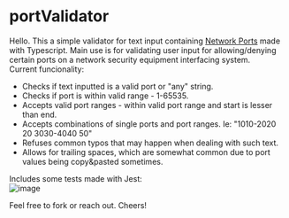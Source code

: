 # portValidator

Hello. This a simple validator for text input containing <a href="https://en.wikipedia.org/wiki/Port_(computer_networking)">Network Ports</a> made with Typescript.
Main use is for validating user input for allowing/denying certain ports on a network security equipment interfacing system.
<br>
Current funcionality:
<ul>

<li>
Checks if text inputted is a valid port or "any" string.
</li>

<li>
Checks if port is within valid range - 1-65535.
</li>

<li>
Accepts valid port ranges - within valid port range and start is lesser than end.
</li>

<li>
Accepts combinations of single ports and port ranges. Ie: "1010-2020 20 3030-4040 50"
</li>


<li>
Refuses common typos that may happen when dealing with such text.
</li>

<li>
Allows for trailing spaces, which are somewhat common due to port values being copy&pasted sometimes.
</li>

</ul>

Includes some tests made with Jest:
<br>
![image](https://user-images.githubusercontent.com/75806115/190468358-b7f82630-7659-45dc-8eea-6def294557a7.png)


Feel free to fork or reach out. Cheers!
